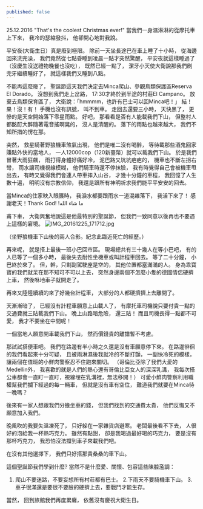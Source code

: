 ```yaml
---
published: false
---
```

25.12.2016
"That's the coolest Christmas ever!"
當我們一身濕淋淋的從摩托車上下來，
我冷的瑟縮發抖，
他卻開心地對我說。
 
平安夜(大衛生日）真是廢到極限。
除前一天坐長途巴在車上睡了十小時，
從海邊回來洗完澡，
我們竟然從七點昏睡到凌晨一點才突然驚醒，
平安夜就這樣睡過了（沒慶生沒送禮物晚餐也沒吃），
既然已經一點了，
潔牙小天使大衛說那我們刷完牙繼續睡好了，
就這樣我們又睡到八點。
 
不能再這麼廢了，
聖誕節這天我們決定去Minca爬山、參觀鳥類保護區Reserva El Dorado。
沒想到我們走上岔路，
17:30才終於到半途的村莊El Campano。
放棄去鳥類保育區了，
大衛說：「hmmmm，也許有巴士可以回Minca吧！」
結！果！沒！有！
手機也沒有訊號，
叫不到車。
走回去還要三小時，
天快黑了，
更慘的是天空開始落下零星雨點。
好吧，
那看看是否有人能載我們下山，
但整村人都酩酊大醉隨著電音搖啊晃的，
沒人是清醒的。
落下的雨點也越來越大，
我們不知所措的愣在那。
 
突然，
救星騎著野狼機車煞氣出現，
他們是唯二沒有喝醉，
等待載那些酒鬼回家賺點外快的當地人，
一人12000cop（120新臺幣）就可以載我們下山。
於是我們冒著大雨狂飆，
雨打得身體好痛好冷，
泥巴路又坑坑疤疤的，
機車也不斷左拐右彎，
雨水讓司機視線模糊，
他們騎車時還不停抹臉，
我有時覺得自己會被機車甩出去，
有時又覺得我們會連人帶車摔入山谷，
才幾十分鐘的車程，
我回憶了人生數十遍，
明明沒有宗教信仰，
我還是跟所有神明祈求我們能平平安安的回去。
 
當Minca的住家映入眼簾時，
我淚水都要跟雨水一道混雜落下，
我活下來了！
感謝老天！Thank God! !ما شاء الله
 
甫下車，
大衛興奮地說這是他最特別的聖誕節，
但我們一致同意以後再也不要遇上這樣的窘境。
![IMG_20161225_171712.jpg]({{site.baseurl}}/image/IMG_20161225_171712.jpg)



 
（坐野狼機車下山後的兩人合影。紀念此臨近死亡的經歷。）
 
再來呢，
就是搭上最後一班小巴回市區。
現場總共有三十幾人在等小巴吧，
有的人已等了一個多小時，
最後失去耐性坐機車或叫計程車回去。
等了二十分鐘，
小巴終於來了。
但，幹，只剩副駕駛座是空的，
其他位置都塞滿滿的人。
身為乖寶寶的我們就呆在那不知可不可以上去，
突然身邊兩個不怎麼小隻的德國情侶硬擠上車，
然後咻地車子就開走了。
 
再來又陸陸續續的來了好幾台計程車，
大部分的人都硬擠擠上去離開了。
 
天漸漸暗了，
已經沒有計程車願意上山載人了，
有摩托車司機說只要付貴一點的交通費就三貼載我們下山。
晚上山路暗危險，
還三貼！
而且司機長得一點都不可愛，
我才不要坐在中間呢！
 
一個當地人願意開車載我們下山，
然而價錢貴的離譜暫不考慮。
 
那試試搭便車吧。
我們在路邊有半小時之久還是沒有車願意停下來。
在路邊徘徊的我們看起來十分可疑，
且被雨淋濕後我就冷的不斷打顫，
一副快冷死的模樣，
讓兩個在值班的小鮮肉警察忍不住跑來關切。
（哥倫比亞除了我們大愛的Medellin外，
我喜歡的就是人們的熱心還有哥倫比亞女人的深深乳溝，
我每次搭公車都會一直盯一直盯，視線埋在乳溝裡，無法移開！）
可愛小鮮肉警察利用職權幫我們攔下經過的每一輛車，
但就是沒有車有空位，
難道我們就要在Minca待一晚嗎？
 
後來有一家人想跟我們分擔坐車的錢，
但我們找到的交通費太貴，
他們反悔又不願意加入我們。
 
晚風吹的我要失溫凍死了，
只好躲在一家雜貨店避寒。
老闆最後看不下去，
人很好的泡給我一杯熱巧克力。
雖然有點甜，
卻是我喝過最好喝的巧克力，
要是沒有那杯巧克力，
我恐怕沒法撐到車子來載我們吧。
 
在沒有其他選擇下，
我們只好搭那貴桑桑的車下山。
 
這個聖誕節我們學到什麼?
當然不是什麼愛、關懷、包容這些陳腔濫調：
1. 爬山不要迷路，不要妄想所有村莊都有巴士。
2.下雨天不要騎機車下山。
3.車子很滿還是要很不要臉的硬擠上去，要戰鬥才能生存。
 
當然，
回到旅館我們再度累癱，
依舊沒有慶祝大衛生日。
